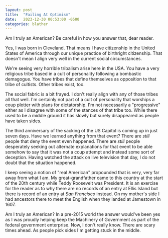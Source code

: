 ```yaml
---
layout: post
title:  "Failing At Optimism"
date:   2023-12-30 00:53:00 -0500
categories: blather
---
```

Am I truly an American?  Be careful in how you answer that, dear reader.  

Yes, I was born in Cleveland.  That means I have citizenship in the United States of America through our unique practice of birthright citizenship.  That doesn't mean I align very well in the current social circumstances.

We're seeing very horrible tribalism arise here in the USA.  You have a very religious tribe based in a cult of personality following a bombastic demagogue.  You have tribes that define themselves as opposition to that tribe of cultists.  Other tribes exist, too.

The social fabric is a bit frayed.  I don't really align with any of those tribes all that well.  I'm certainly not part of a cult of personality that worships a coup plotter with plans for dictatorship.  I'm not necessarily a "progressive" either as I disagree with some of the stances of that tribe too.  While there used to be a middle ground it has slowly but surely disappeared as people have taken sides.

The third anniversary of the sacking of the US Capitol is coming up in just seven days.  Have we learned anything from that event?  There are *still* people that deny the event even happened.  There are *still* people desperately seeking out alternate explanations for that event to be able somehow to say that it was not a coup attempt and instead some sort of deception.  Having watched the attack on live television that day, I do not doubt that the situation happened.

I keep seeing a notion of "real American" propounded that is very, very far away from what I am.  My great-grandfather came to this country at the start of the 20th century while Teddy Roosevelt was President.  It is an exercise for the reader as to why there are no records of an entry at Ellis Island but there is record of an entry at *San Francisco* instead.  On my mother's side I had ancestors there to meet the English when they landed at Jamestown in 1607.

Am I truly an American?  In a pre-2015 world the answer would've been yes as I was proudly helping keep the Machinery of Government as part of the federal government enterprise.  Now, I don't really know.  There are scary times ahead.  As people pick sides I'm getting stuck in the middle.
